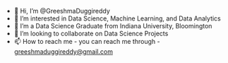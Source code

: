 - 👋 Hi, I’m @GreeshmaDuggireddy
- 👀 I’m interested in Data Science, Machine Learning, and Data Analytics
- 🌱 I’m a Data Science Graduate from Indiana University, Bloomington
- 💞️ I’m looking to collaborate on Data Science Projects
- 📫 How to reach me - you can reach me through - greeshmaduggireddy@gmail.com

<!---
GreeshmaDuggireddy/GreeshmaDuggireddy is a ✨ special ✨ repository because its `README.md` (this file) appears on your GitHub profile.
You can click the Preview link to take a look at your changes.
--->
